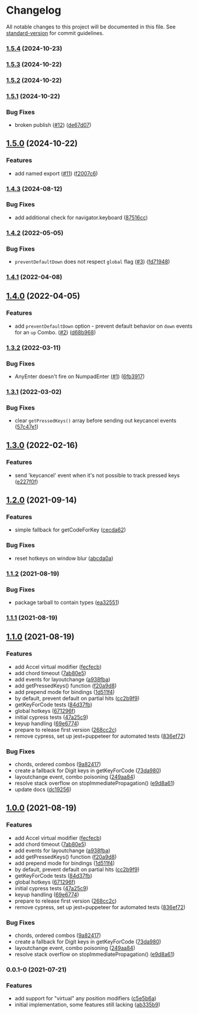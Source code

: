 # Changelog

All notable changes to this project will be documented in this file. See [standard-version](https://github.com/conventional-changelog/standard-version) for commit guidelines.

### [1.5.4](https://github.com/nrkno/sorensen/compare/v1.5.3...v1.5.4) (2024-10-23)

### [1.5.3](https://github.com/nrkno/sorensen/compare/v1.5.2...v1.5.3) (2024-10-22)

### [1.5.2](https://github.com/nrkno/sorensen/compare/v1.5.1...v1.5.2) (2024-10-22)

### [1.5.1](https://github.com/nrkno/sorensen/compare/v1.5.0...v1.5.1) (2024-10-22)


### Bug Fixes

* broken publish ([#12](https://github.com/nrkno/sorensen/issues/12)) ([de67d07](https://github.com/nrkno/sorensen/commit/de67d071ac11a2da152fca9afdfd3b9e0f68b81d))

## [1.5.0](https://github.com/nrkno/sorensen/compare/v1.4.3...v1.5.0) (2024-10-22)


### Features

* add named export ([#11](https://github.com/nrkno/sorensen/issues/11)) ([f2007c6](https://github.com/nrkno/sorensen/commit/f2007c69c218f9632dd3188d7f6b6584ff76c899))

### [1.4.3](https://github.com/nrkno/sorensen/compare/v1.4.2...v1.4.3) (2024-08-12)


### Bug Fixes

* add additional check for navigator.keyboard ([87516cc](https://github.com/nrkno/sorensen/commit/87516cc22823931d680644bcbb24c4dde181a273))

### [1.4.2](https://github.com/nrkno/sorensen/compare/v1.4.1...v1.4.2) (2022-05-05)


### Bug Fixes

* `preventDefaultDown` does not respect `global` flag ([#3](https://github.com/nrkno/sorensen/issues/3)) ([fd71948](https://github.com/nrkno/sorensen/commit/fd719486679d0963df562c238658e09d12eea2a8))

### [1.4.1](https://github.com/nrkno/sorensen/compare/v1.4.0...v1.4.1) (2022-04-08)

## [1.4.0](https://github.com/nrkno/sorensen/compare/v1.3.2...v1.4.0) (2022-04-05)


### Features

* add `preventDefaultDown` option - prevent default behavior on `down` events for an `up` Combo. ([#2](https://github.com/nrkno/sorensen/issues/2)) ([d68b968](https://github.com/nrkno/sorensen/commit/d68b96871ee82a2578d839393969047f3152834b))

### [1.3.2](https://github.com/nrkno/sorensen/compare/v1.3.1...v1.3.2) (2022-03-11)


### Bug Fixes

* AnyEnter doesn't fire on NumpadEnter ([#1](https://github.com/nrkno/sorensen/issues/1)) ([6fb3917](https://github.com/nrkno/sorensen/commit/6fb3917718d1a3333ffbe1da8ae728add179a6d6))

### [1.3.1](https://github.com/nrkno/sorensen/compare/v1.3.0...v1.3.1) (2022-03-02)


### Bug Fixes

* clear `getPressedKeys()` array before sending out keycancel events ([57c47e1](https://github.com/nrkno/sorensen/commit/57c47e1d6dd76299917738d203479ed7226f1d32))

## [1.3.0](https://github.com/nrkno/sorensen/compare/v1.2.0...v1.3.0) (2022-02-16)


### Features

* send 'keycancel' event when it's not possible to track pressed keys ([e227f0f](https://github.com/nrkno/sorensen/commit/e227f0f526b6dad7c48124b9ce1afb9b70ae4354))

## [1.2.0](https://github.com/nrkno/simonsson/compare/v1.1.2...v1.2.0) (2021-09-14)


### Features

* simple fallback for getCodeForKey ([cecda62](https://github.com/nrkno/simonsson/commit/cecda62a717db9b02d7a2f4f09bb900efb51f581))


### Bug Fixes

* reset hotkeys on window blur ([abcda0a](https://github.com/nrkno/simonsson/commit/abcda0a660b6fc02f23d06746de04749d91982a0))

### [1.1.2](https://github.com/nrkno/simonsson/compare/v1.1.1...v1.1.2) (2021-08-19)


### Bug Fixes

* package tarball to contain types ([ea32551](https://github.com/nrkno/simonsson/commit/ea3255151ce402808419f856a20017ab6644f74d))

### [1.1.1](https://github.com/nrkno/simonsson/compare/v1.1.0...v1.1.1) (2021-08-19)

## [1.1.0](https://github.com/nrkno/simonsson/compare/v0.0.1-0...v1.1.0) (2021-08-19)


### Features

* add Accel virtual modifier ([fecfecb](https://github.com/nrkno/simonsson/commit/fecfecb066b73c32696395811e5fdc5597092496))
* add chord timeout ([7ab80e5](https://github.com/nrkno/simonsson/commit/7ab80e510acd214426b1af39ba3d6b5e27fa2e50))
* add events for layoutchange ([a938fba](https://github.com/nrkno/simonsson/commit/a938fbaa390724cc365867762fa078f02d20dbdb))
* add getPressedKeys() function ([f20a9d8](https://github.com/nrkno/simonsson/commit/f20a9d8510f5dd416439dd2b3ee83ba7e16bba89))
* add prepend mode for bindings ([1d511f4](https://github.com/nrkno/simonsson/commit/1d511f4da31bc4e6a6c3459c8a8f697027d2ee28))
* by default, prevent default on partial hits ([cc2b9f9](https://github.com/nrkno/simonsson/commit/cc2b9f9559fb51994846394df2a5db6cd2bb4f7d))
* getKeyForCode tests ([84d37fb](https://github.com/nrkno/simonsson/commit/84d37fb368da844289fcb64265e702b94a8bfc00))
* global hotkeys ([671296f](https://github.com/nrkno/simonsson/commit/671296f9c4dc71bb7172c9b65cad75016b6a2712))
* initial cypress tests ([47a25c9](https://github.com/nrkno/simonsson/commit/47a25c931e746f784fd4b0071c777be4bbb72ff8))
* keyup handling ([69e6774](https://github.com/nrkno/simonsson/commit/69e6774145ce8064096f0d7c3a37614b11fb64f2))
* prepare to release first version ([268cc2c](https://github.com/nrkno/simonsson/commit/268cc2c4bbe622240e166fd48f592e9cb03aaae4))
* remove cypress, set up jest+puppeteer for automated tests ([836ef72](https://github.com/nrkno/simonsson/commit/836ef7285ee9fc3e1e4753ae7ad3729443ae6e50))


### Bug Fixes

* chords, ordered combos ([9a82417](https://github.com/nrkno/simonsson/commit/9a824179a4e46f757aa19e349e9d7701378e6326))
* create a fallback for Digit keys in getKeyForCode ([73da980](https://github.com/nrkno/simonsson/commit/73da9809ba196bb79adef852fbb3a18f1a25d611))
* layoutchange event, combo poisoning ([249aa84](https://github.com/nrkno/simonsson/commit/249aa847ff360f46e552a17e4016a9cff1dcbeb4))
* resolve stack overflow on stopImmediatePropagation() ([e9d8a61](https://github.com/nrkno/simonsson/commit/e9d8a61e942a96d143e560eb1f31f2bef2947b89))
* update docs ([dc19256](https://github.com/nrkno/simonsson/commit/dc19256bb3d5163b03bb72e42868982cdbd9cd8f))

## [1.0.0](https://github.com/nrkno/simonsson/compare/v0.0.1-0...v1.0.0) (2021-08-19)


### Features

* add Accel virtual modifier ([fecfecb](https://github.com/nrkno/simonsson/commit/fecfecb066b73c32696395811e5fdc5597092496))
* add chord timeout ([7ab80e5](https://github.com/nrkno/simonsson/commit/7ab80e510acd214426b1af39ba3d6b5e27fa2e50))
* add events for layoutchange ([a938fba](https://github.com/nrkno/simonsson/commit/a938fbaa390724cc365867762fa078f02d20dbdb))
* add getPressedKeys() function ([f20a9d8](https://github.com/nrkno/simonsson/commit/f20a9d8510f5dd416439dd2b3ee83ba7e16bba89))
* add prepend mode for bindings ([1d511f4](https://github.com/nrkno/simonsson/commit/1d511f4da31bc4e6a6c3459c8a8f697027d2ee28))
* by default, prevent default on partial hits ([cc2b9f9](https://github.com/nrkno/simonsson/commit/cc2b9f9559fb51994846394df2a5db6cd2bb4f7d))
* getKeyForCode tests ([84d37fb](https://github.com/nrkno/simonsson/commit/84d37fb368da844289fcb64265e702b94a8bfc00))
* global hotkeys ([671296f](https://github.com/nrkno/simonsson/commit/671296f9c4dc71bb7172c9b65cad75016b6a2712))
* initial cypress tests ([47a25c9](https://github.com/nrkno/simonsson/commit/47a25c931e746f784fd4b0071c777be4bbb72ff8))
* keyup handling ([69e6774](https://github.com/nrkno/simonsson/commit/69e6774145ce8064096f0d7c3a37614b11fb64f2))
* prepare to release first version ([268cc2c](https://github.com/nrkno/simonsson/commit/268cc2c4bbe622240e166fd48f592e9cb03aaae4))
* remove cypress, set up jest+puppeteer for automated tests ([836ef72](https://github.com/nrkno/simonsson/commit/836ef7285ee9fc3e1e4753ae7ad3729443ae6e50))


### Bug Fixes

* chords, ordered combos ([9a82417](https://github.com/nrkno/simonsson/commit/9a824179a4e46f757aa19e349e9d7701378e6326))
* create a fallback for Digit keys in getKeyForCode ([73da980](https://github.com/nrkno/simonsson/commit/73da9809ba196bb79adef852fbb3a18f1a25d611))
* layoutchange event, combo poisoning ([249aa84](https://github.com/nrkno/simonsson/commit/249aa847ff360f46e552a17e4016a9cff1dcbeb4))
* resolve stack overflow on stopImmediatePropagation() ([e9d8a61](https://github.com/nrkno/simonsson/commit/e9d8a61e942a96d143e560eb1f31f2bef2947b89))

### 0.0.1-0 (2021-07-21)


### Features

* add support for "virtual" any position modifiers ([c5e5b6a](https://github.com/nrkno/simonsson/commit/c5e5b6a0e45229608c2f6be7203cfe417708f063))
* initial implementation, some features still lacking ([ab335b9](https://github.com/nrkno/simonsson/commit/ab335b9b84505f104c84c33c94df494ceac39e3c))
